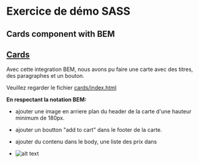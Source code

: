 # Exercice de démo SASS

## Cards component with BEM

[Cards](cards/index.html)
-------------------------

Avec cette integration BEM, nous avons pu faire une carte avec des titres, des paragraphes et un bouton.

Veuillez regarder le fichier [cards/index.html](cards/index.html)

**En respectant la notation BEM:**

- ajouter une image en arriere plan du header de la carte d'une hauteur minimum de 180px.

- ajouter un boutton "add to cart" dans le footer de la carte.
- ajouter du contenu dans le body, une liste des prix dans
- ![alt text](./cards/assets/imgs/image.png)